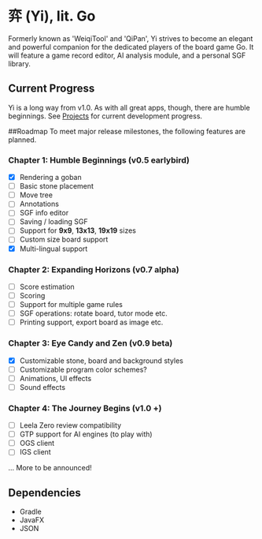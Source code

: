 # 弈 (Yi), lit. Go
Formerly known as 'WeiqiTool' and 'QiPan', Yi strives to become an elegant and powerful companion for the dedicated players of the board game Go. It will feature a game record editor, AI analysis module, and a personal SGF library.

## Current Progress
Yi is a long way from v1.0.
As with all great apps, though, there are humble beginnings.
See [Projects](https://github.com/Nibby/QiPan/projects) for current development progress.

##Roadmap
To meet major release milestones, the following features are planned.

### Chapter 1: Humble Beginnings (v0.5 earlybird)
- [X] Rendering a goban
- [ ] Basic stone placement
- [ ] Move tree
- [ ] Annotations
- [ ] SGF info editor
- [ ] Saving / loading SGF
- [ ] Support for **9x9**, **13x13**, **19x19** sizes
- [ ] Custom size board support
- [x] Multi-lingual support

### Chapter 2: Expanding Horizons (v0.7 alpha)
- [ ] Score estimation
- [ ] Scoring
- [ ] Support for multiple game rules
- [ ] SGF operations: rotate board, tutor mode etc.
- [ ] Printing support, export board as image etc.

### Chapter 3: Eye Candy and Zen (v0.9 beta)
- [x] Customizable stone, board and background styles
- [ ] Customizable program color schemes?
- [ ] Animations, UI effects
- [ ] Sound effects

### Chapter 4: The Journey Begins (v1.0 +)
- [ ] Leela Zero review compatibility
- [ ] GTP support for AI engines (to play with)
- [ ] OGS client
- [ ] IGS client

... More to be announced!

## Dependencies
- Gradle
- JavaFX
- JSON